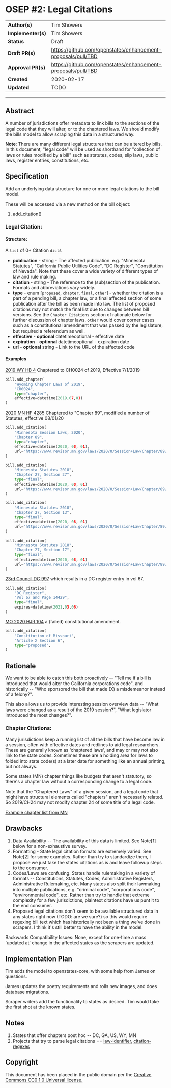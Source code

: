 # OSEP #2: Legal Citations

|                    |            |
|--------------------|------------|
| **Author(s)**      | Tim Showers |
| **Implementer(s)** | Tim Showers |
| **Status**         |   Draft    |
| **Draft PR(s)**    | https://github.com/openstates/enhancement-proposals/pull/TBD |
| **Approval PR(s)** | https://github.com/openstates/enhancement-proposals/pull/TBD |
| **Created**        | 2020-02-17 |
| **Updated**        | TODO | 

---

## Abstract

A number of jurisdictions offer metadata to link bills to the sections of the legal code that they will alter, or to the chaptered laws. We should modify the bills model to allow scraping this data in a structured way.

**Note**: There are many different legal structures that can be altered by bills. In this document, "legal code" will be used as shorthand for "collection of laws or rules modified by a bill" such as statutes, codes, slip laws, public laws, register entries, constitutions, etc.

## Specification

Add an underlying data structure for one or more legal citations to the bill model.

These will be accessed via a new method on the bill object:

1. add_citation()

### Legal Citation:

#### Structure: 

A ```list``` of 0+ Citation ```dict```s

- **publication** - string - The affected publication. e.g. "Minnesota Statutes", "California Public Utilities Code", "DC Register", "Constitution of Nevada". Note that these cover a wide variety of different types of law and rule making.
- **citation** - string - The reference to the (sub)section of the publication. Formats and abbreviations vary widely.
- **type** - enum [`proposed`, `chapter`, `final`, `other`] - whether the citation is a part of a pending bill, a chapter law, or a final affected section of some publication after the bill as been made into law. The list of proposed citations may not match the final list due to changes between bill versions. See the `Chapter Citations` section of rationale below for further discussion of chapter laws. `other` would cover corner cases such as a constitutional amendment that was passed by the legislature, but required a referendum as well.
- **effective** - **optional** datetimeoptional - effective date
- **expiration** - **optional** datetimeoptional - expiration date
- **url** - **optional** string - Link to the URL of the affected code

#### Examples

[2019 WY HB 4](https://wyoleg.gov/Legislation/2019/HB0004)
Chaptered to CH0024 of 2019, Effective 7/1/2019

```python
bill.add_chapter(
    "Wyoming Chapter Laws of 2019",
    "CH0024",
    type="chapter",
    effective=datetime(2019,07,01)
)
```


[2020 MN HF 4285](https://www.revisor.mn.gov/bills/bill.php?b=house&f=HF4285&ssn=0&y=2020)
Chaptered to "Chapter 89", modified a number of Statutes, effective 08/01/20

```python
bill.add_citation(
    "Minnesota Session Laws, 2020",
    "Chapter 89",
    type="chapter",
    effective=datetime(2020, 08, 01),
    url="https://www.revisor.mn.gov/laws/2020/0/Session+Law/Chapter/89/",
)

bill.add_citation(
    "Minnesota Statutes 2018",
    "Chapter 27, Section 27",
    type="final",
    effective=datetime(2020, 08, 01)
    url="https://www.revisor.mn.gov/laws/2020/0/Session+Law/Chapter/89/"
)

bill.add_citation(
    "Minnesota Statutes 2018",
    "Chapter 27, Section 13",
    type="final",
    effective=datetime(2020, 08, 01)
    url="https://www.revisor.mn.gov/laws/2020/0/Session+Law/Chapter/89/"
)

bill.add_citation(
    "Minnesota Statutes 2018",
    "Chapter 27, Section 17",
    type="final",
    effective=datetime(2020, 08, 01)
    url="https://www.revisor.mn.gov/laws/2020/0/Session+Law/Chapter/89/"
)
```

[23rd Council DC 997](https://lims.dccouncil.us/Legislation/B23-0997) which results in a DC register entry in vol 67.

```python
bill.add_citation(
    "DC Register",
    "Vol 67 and Page 14429",
    type="final",
    expires=datetime(2021,03,06)
)
```

[MO 2020 HJR 104](https://house.mo.gov/Bill.aspx?bill=HJR104&year=2020&code=R) a (failed) constitutional amendment.

```python
bill.add_citation(
    "Constitution of Missouri",
    "Article X Section 6",
    type="proposed",
)
```

## Rationale

We want to be able to catch this both proactively -- "Tell me if a bill is introduced that would alter the California corporations code", and historically -- "Who sponsored the bill that made (X) a misdemeanor instead of a felony?".

This also allows us to provide interesting session overview data -- "What laws were changed as a result of the 2019 session?", "What legislator introduced the most changes?".


### Chapter Citations:

Many jurisdictions keep a running list of all the bills that have become law in a session,
often with effective dates and redlines to aid legal researchers. These are generally known as 'chaptered laws', and may or may not also link to the state codes. Sometimes these are a holding area for laws to folded into state code(s) at a later date for something like an annual printing, but not always.

Some states (MN) chapter things like budgets that aren't statutory, so there's a chapter law without a corresponding change to a legal code.

Note that the "Chaptered Laws" of a given session, and a legal code that might have structural elements called "chapters" aren't necessarily related. So 2019/CH24 may not modify chapter 24 of some title of a legal code.

[Example chapter list from MN](https://www.revisor.mn.gov/laws/2020/0/)


## Drawbacks

1. Data Availability -- The availability of this data is limited. See Note[1] below for a non-exhaustive survey.
2. Formatting - State legal citation formats are extremely varied. See Note[2] for some examples. Rather than try to standardize them, I propose we just take the states citations as is and leave followup steps to the consumer.
3. Codes/Laws are confusing. States handle rulemaking in a variety of formats -- Constitutions, Statutes, Codes, Administrative Registers, Administrative Rulemaking, etc. 
Many states also split their lawmaking into multiple publications, e.g. "criminal code", "corporations code", "environmental code", etc. Rather than try to handle that extreme complexity for a few jurisdictions, plaintext citations have us punt it to the end consumer.
4. Proposed legal citations don't seem to be available structured data in any states right now (TODO: are we sure?) so this would require regexing bill text which has historically not been a thing we've done in scrapers. I think it's still better to have the ability in the model.

Backwards Compatibility Issues: None, except for one-time a mass 'updated at' change in the affected states as the scrapers are updated.

## Implementation Plan

Tim adds the model to openstates-core, with some help from James on questions.

James updates the poetry requirements and rolls new images, and does database migrations.

Scraper writers add the functionality to states as desired. Tim would take the first shot at the known states.

## Notes

1. States that offer chapters post hoc -- DC, GA, US, WY, MN
2. Projects that try to parse legal citations == [law-identifier](https://github.com/statedecoded/law-identifier), [citation-regexes](https://github.com/freelawproject/citation-regexes)

## Copyright

This document has been placed in the public domain per the [Creative Commons CC0 1.0 Universal license.](https://creativecommons.org/publicdomain/zero/1.0/deed)
